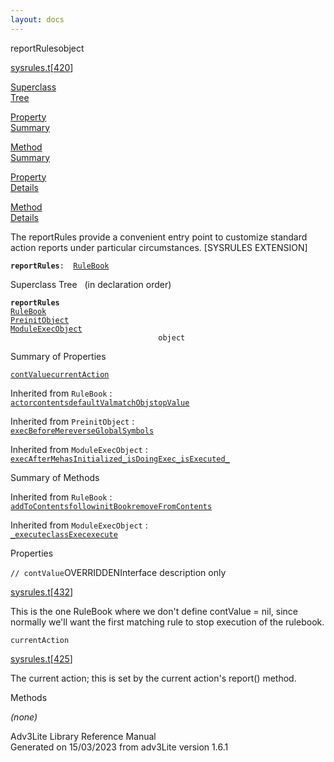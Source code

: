```yaml
---
layout: docs
---
```

<span class="title">reportRules</span><span class="type">object</span>

[sysrules.t](../file/sysrules.t.html)\[[420](../source/sysrules.t.html#420)\]

[Superclass  
Tree](#_SuperClassTree_)

[Property  
Summary](#_PropSummary_)

[Method  
Summary](#_MethodSummary_)

[Property  
Details](#_Properties_)

[Method  
Details](#_Methods_)

<div class="fdesc">

The reportRules provide a convenient entry point to customize standard
action reports under particular circumstances. \[SYSRULES EXTENSION\]

**`reportRules`**` :   `[`RuleBook`](../object/RuleBook.html)

</div>

<span id="_SuperClassTree_"></span>

<div class="mjhd">

<span class="hdln">Superclass Tree</span>   (in declaration order)

</div>

**`reportRules`**  
[`RuleBook`](../object/RuleBook.html)  
[`PreinitObject`](../object/PreinitObject.html)  
[`ModuleExecObject`](../object/ModuleExecObject.html)  
`                                 object`  
<span id="_PropSummary_"></span>

<div class="mjhd">

<span class="hdln">Summary of Properties</span>  

</div>

[`contValue`](#contValue)[`currentAction`](#currentAction)

Inherited from `RuleBook` :  
[`actor`](../object/RuleBook.html#actor)[`contents`](../object/RuleBook.html#contents)[`defaultVal`](../object/RuleBook.html#defaultVal)[`matchObj`](../object/RuleBook.html#matchObj)[`stopValue`](../object/RuleBook.html#stopValue)

Inherited from `PreinitObject` :  
[`execBeforeMe`](../object/PreinitObject.html#execBeforeMe)[`reverseGlobalSymbols`](../object/PreinitObject.html#reverseGlobalSymbols)

Inherited from `ModuleExecObject` :  
[`execAfterMe`](../object/ModuleExecObject.html#execAfterMe)[`hasInitialized_`](../object/ModuleExecObject.html#hasInitialized_)[`isDoingExec_`](../object/ModuleExecObject.html#isDoingExec_)[`isExecuted_`](../object/ModuleExecObject.html#isExecuted_)

<span id="_MethodSummary_"></span>

<div class="mjhd">

<span class="hdln">Summary of Methods</span>  

</div>



Inherited from `RuleBook` :  
[`addToContents`](../object/RuleBook.html#addToContents)[`follow`](../object/RuleBook.html#follow)[`initBook`](../object/RuleBook.html#initBook)[`removeFromContents`](../object/RuleBook.html#removeFromContents)



Inherited from `ModuleExecObject` :  
[`_execute`](../object/ModuleExecObject.html#_execute)[`classExec`](../object/ModuleExecObject.html#classExec)[`execute`](../object/ModuleExecObject.html#execute)

<span id="_Properties_"></span>

<div class="mjhd">

<span class="hdln">Properties</span>  

</div>

<span id="contValue"></span>

`// contValue`<span class="rem">OVERRIDDEN</span><span class="rem">Interface
description only</span>

[sysrules.t](../file/sysrules.t.html)\[[432](../source/sysrules.t.html#432)\]

<div class="desc">

This is the one RuleBook where we don't define contValue = nil, since
normally we'll want the first matching rule to stop execution of the
rulebook.

</div>

<span id="currentAction"></span>

`currentAction`

[sysrules.t](../file/sysrules.t.html)\[[425](../source/sysrules.t.html#425)\]

<div class="desc">

The current action; this is set by the current action's report() method.

</div>

<span id="_Methods_"></span>

<div class="mjhd">

<span class="hdln">Methods</span>  

</div>

*(none)*

<div class="ftr">

Adv3Lite Library Reference Manual  
Generated on 15/03/2023 from adv3Lite version 1.6.1

</div>
